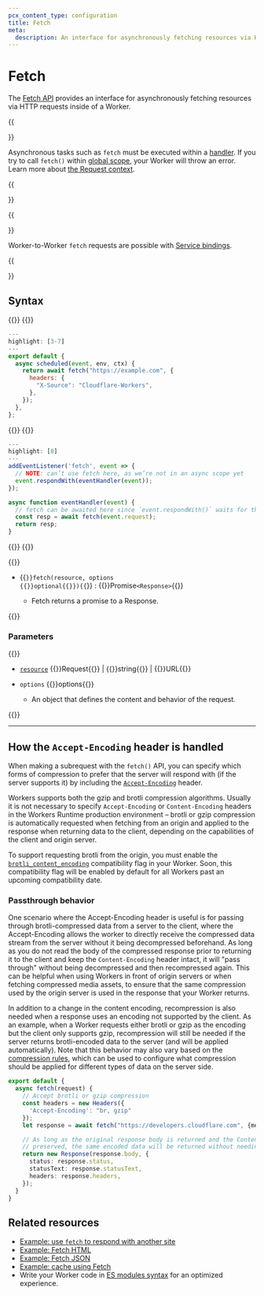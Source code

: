 ```yaml
---
pcx_content_type: configuration
title: Fetch
meta:
  description: An interface for asynchronously fetching resources via HTTP requests inside of a Worker.
---
```


# Fetch

The [Fetch API](https://developer.mozilla.org/en-US/docs/Web/API/Fetch_API) provides an interface for asynchronously fetching resources via HTTP requests inside of a Worker.

{{<Aside type="note">}}

Asynchronous tasks such as `fetch` must be executed within a [handler](/workers/runtime-apis/handlers/). If you try to call `fetch()` within [global scope](https://developer.mozilla.org/en-US/docs/Glossary/Global_scope), your Worker will throw an error. Learn more about [the Request context](/workers/runtime-apis/request/#the-request-context).

{{</Aside>}}

{{<Aside type="warning" header="Worker to Worker">}}

Worker-to-Worker `fetch` requests are possible with [Service bindings](/workers/configuration/bindings/about-service-bindings/).

{{</Aside>}}

## Syntax

{{<tabs labels="js/esm | js/sw">}}
{{<tab label="js/esm" default="true">}}

```js
---
highlight: [3-7]
---
export default {
  async scheduled(event, env, ctx) {
    return await fetch("https://example.com", {
      headers: {
        "X-Source": "Cloudflare-Workers",
      },
    });
  },
};
```
{{</tab>}}
{{<tab label="js/sw">}}
```js
---
highlight: [8]
---
addEventListener('fetch', event => {
  // NOTE: can’t use fetch here, as we’re not in an async scope yet
  event.respondWith(eventHandler(event));
});

async function eventHandler(event) {
  // fetch can be awaited here since `event.respondWith()` waits for the Promise it receives to settle
  const resp = await fetch(event.request);
  return resp;
}
```
{{</tab>}}
{{</tabs>}}

{{<definitions>}}

- {{<code>}}fetch(resource, options {{<prop-meta>}}optional{{</prop-meta>}}){{</code>}} : {{<type-link href="/runtime-apis/response">}}Promise`<Response>`{{</type-link>}}

  - Fetch returns a promise to a Response.

{{</definitions>}}

### Parameters

{{<definitions>}}

- [`resource`](https://developer.mozilla.org/en-US/docs/Web/API/fetch#resource) {{<type-link href="/workers/runtime-apis/request/">}}Request{{</type-link>}} | {{<type>}}string{{</type>}} | {{<type-link href="https://developer.mozilla.org/en-US/docs/Web/API/URL">}}URL{{</type>}}

- `options` {{<type-link href="/runtime-apis/request/#the-cf-property-requestinitcfproperties">}}options{{</type-link>}}
  - An object that defines the content and behavior of the request.

{{</definitions>}}

---

## How the `Accept-Encoding` header is handled

When making a subrequest with the `fetch()` API, you can specify which forms of compression to prefer that the server will respond with (if the server supports it) by including the [`Accept-Encoding`](https://developer.mozilla.org/en-US/docs/Web/HTTP/Headers/Accept-Encoding) header.

Workers supports both the gzip and brotli compression algorithms. Usually it is not necessary to specify `Accept-Encoding` or `Content-Encoding` headers in the Workers Runtime production environment – brotli or gzip compression is automatically requested when fetching from an origin and applied to the response when returning data to the client, depending on the capabilities of the client and origin server.

To support requesting brotli from the origin, you must enable the [`brotli_content_encoding`](/workers/configuration/compatibility-dates/#brotli-content-encoding-support) compatibility flag in your Worker. Soon, this compatibility flag will be enabled by default for all Workers past an upcoming compatibility date.

### Passthrough behavior

One scenario where the Accept-Encoding header is useful is for passing through brotli-compressed data from a server to the client, where the Accept-Encoding allows the worker to directly receive the compressed data stream from the server without it being decompressed beforehand. As long as you do not read the body of the compressed response prior to returning it to the client and keep the `Content-Encoding` header intact, it will "pass through" without being decompressed and then recompressed again. This can be helpful when using Workers in front of origin servers or when fetching compressed media assets, to ensure that the same compression used by the origin server is used in the response that your Worker returns.

In addition to a change in the content encoding, recompression is also needed when a response uses an encoding not supported by the client. As an example, when a Worker requests either brotli or gzip as the encoding but the client only supports gzip, recompression will still be needed if the server returns brotli-encoded data to the server (and will be applied automatically). Note that this behavior may also vary based on the [compression rules](/rules/compression-rules/), which can be used to configure what compression should be applied for different types of data on the server side.

```typescript
export default {
  async fetch(request) {
    // Accept brotli or gzip compression
    const headers = new Headers({
      'Accept-Encoding': "br, gzip"
    });
    let response = await fetch("https://developers.cloudflare.com", {method: "GET", headers});

    // As long as the original response body is returned and the Content-Encoding header is
    // preserved, the same encoded data will be returned without needing to be compressed again.
    return new Response(response.body, {
      status: response.status,
      statusText: response.statusText,
      headers: response.headers,
    });
  }
}
```

## Related resources

- [Example: use `fetch` to respond with another site](/workers/examples/respond-with-another-site/)
- [Example: Fetch HTML](/workers/examples/fetch-html/)
- [Example: Fetch JSON](/workers/examples/fetch-json/)
- [Example: cache using Fetch](/workers/examples/cache-using-fetch/)
- Write your Worker code in [ES modules syntax](/workers/reference/migrate-to-module-workers/) for an optimized experience.
